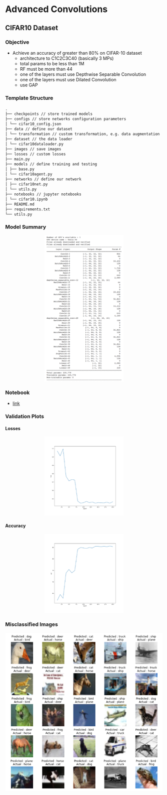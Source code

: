 # Advanced Convolutions

## CIFAR10 Dataset

### Objective

- Achieve an accuracy of greater than 80% on CIFAR-10 dataset
    - architecture to C1C2C3C40 (basically 3 MPs)
    - total params to be less than 1M
    - RF must be more than 44
    - one of the layers must use Depthwise Separable Convolution
    - one of the layers must use Dilated Convolution
    - use GAP

### Template Structure

```
.
├── checkpoints // store trained models
├── configs // store networks configuration parameters
│ └── cifar10_config.json
├── data // define our dataset
│ └── transformation // custom transformation, e.g. data augmentation
├── dataset // the data loader
│ └── cifar10dataloader.py
├── images // save images
├── losses // custom losses
├── main.py
├── models // define training and testing
│ ├── base.py
│ └── cifar10agent.py
├── networks // define our network
│ ├── cifar10net.py
│ └── utils.py
├── notebooks // jupyter notebooks
│ └── cifar10.ipynb
├── README.md
├── requirements.txt
└── utils.py
```

### Model Summary

<p align="center">
  <img width="50%" height="50%" src="https://github.com/myselfHimanshu/ai-vision-program/raw/master/Session-07/images/network.png"/>
</p>

### Notebook

- [link](https://github.com/myselfHimanshu/ai-vision-program/blob/master/Session-07/notebooks/002_main_85_55.ipynb)

### Validation Plots

#### Losses

<p align="center">
  <img width="50%" height="50%" src="https://github.com/myselfHimanshu/ai-vision-program/raw/master/Session-07/images/validation_loss.png"/>
</p>

#### Accuracy

<p align="center">
  <img width="50%" height="50%" src="https://github.com/myselfHimanshu/ai-vision-program/raw/master/Session-07/images/validation_acc.png"/>
</p>

### Misclassified Images

![network](https://github.com/myselfHimanshu/ai-vision-program/raw/master/Session-07/images/misclassified_images.png)
